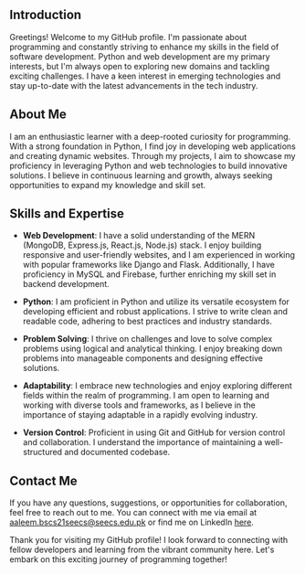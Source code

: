 ## Introduction

Greetings! Welcome to my GitHub profile. I'm passionate about programming and constantly striving to enhance my skills in the field of software development. Python and web development are my primary interests, but I'm always open to exploring new domains and tackling exciting challenges. I have a keen interest in emerging technologies and stay up-to-date with the latest advancements in the tech industry.

## About Me

I am an enthusiastic learner with a deep-rooted curiosity for programming. With a strong foundation in Python, I find joy in developing web applications and creating dynamic websites. Through my projects, I aim to showcase my proficiency in leveraging Python and web technologies to build innovative solutions. I believe in continuous learning and growth, always seeking opportunities to expand my knowledge and skill set.

## Skills and Expertise

- **Web Development**: I have a solid understanding of the MERN (MongoDB, Express.js, React.js, Node.js) stack. I enjoy building responsive and user-friendly websites, and I am experienced in working with popular frameworks like Django and Flask. Additionally, I have proficiency in MySQL and Firebase, further enriching my skill set in backend development.
- **Python**: I am proficient in Python and utilize its versatile ecosystem for developing efficient and robust applications. I strive to write clean and readable code, adhering to best practices and industry standards.

- **Problem Solving**: I thrive on challenges and love to solve complex problems using logical and analytical thinking. I enjoy breaking down problems into manageable components and designing effective solutions.

- **Adaptability**: I embrace new technologies and enjoy exploring different fields within the realm of programming. I am open to learning and working with diverse tools and frameworks, as I believe in the importance of staying adaptable in a rapidly evolving industry.

- **Version Control**: Proficient in using Git and GitHub for version control and collaboration. I understand the importance of maintaining a well-structured and documented codebase.



## Contact Me

If you have any questions, suggestions, or opportunities for collaboration, feel free to reach out to me. You can connect with me via email at [aaleem.bscs21seecs@seecs.edu.pk](mailto:aaleem.bscs21seecs@seecs.edu.pk) or find me on LinkedIn [here](https://www.linkedin.com/in/abdullah-aleem2102).

Thank you for visiting my GitHub profile! I look forward to connecting with fellow developers and learning from the vibrant community here. Let's embark on this exciting journey of programming together!
